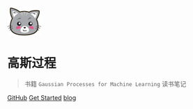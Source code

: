 ![logo](image/猫.svg)

# 高斯过程

> 书籍 `Gaussian Processes for Machine Learning` 读书笔记

[GitHub](https://github.com/HFC666/Gaussian-Processes-for-Machine-Learning.git) [Get Started](#高斯过程) [blog](https://hfcouc.work/)







